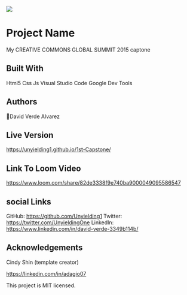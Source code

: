 ![](https://img.shields.io/badge/Microverse-blueviolet)




# Project Name

 My CREATIVE COMMONS GLOBAL SUMMIT 2015 captone


## Built With

Html5
Css
Js
Visual Studio Code
Google Dev Tools


## Authors

👤David Verde Alvarez


## Live Version
https://unyielding1.github.io/1st-Capstone/

## Link To Loom Video
https://www.loom.com/share/82de3338f9e740ba9000049095586547

## social Links

GitHub: https://github.com/Unyielding1
Twitter: https://twitter.com/UnyieldingOne
LinkedIn: https://www.linkedin.com/in/david-verde-3349b114b/


## Acknowledgements

 Cindy Shin (template creator)
 
 https://linkedin.com/in/adagio07


This project is MIT licensed.
